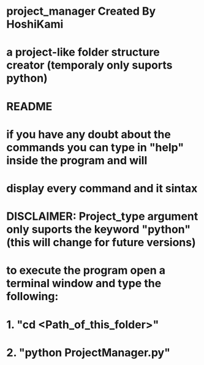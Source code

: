 # project_manager Created By HoshiKami
# a project-like folder structure creator (temporaly only suports python)  
# README
#
# if you have any doubt about the commands you can type in "help" inside the program and will
# display every command and it sintax
# DISCLAIMER: Project_type argument only suports the keyword "python" (this will change for future versions)
#
# to execute the program open a terminal window and type the following:
# 
# 1. "cd <Path_of_this_folder>"
# 2. "python ProjectManager.py"
